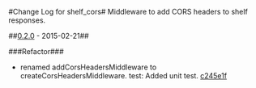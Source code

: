 #Change Log for shelf_cors#
Middleware to add CORS headers to shelf responses.

##[0.2.0](http://https///github.com/gmosx/dart-shelf_cors/compare/0.2.0) - 2015-02-21##

###Refactor###
* renamed addCorsHeadersMiddleware to createCorsHeadersMiddleware. test: Added unit test. [c245e1f](http://https///github.com/gmosx/dart-shelf_cors/commit/c245e1feeb47ec0dc1e1de486eb93773fac0a77d)
